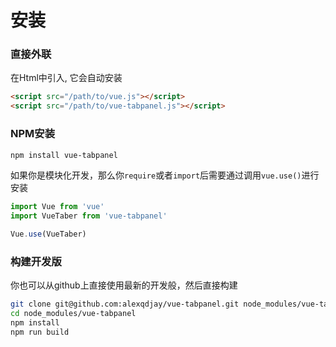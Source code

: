 # 安装

### 直接外联

在Html中引入, 它会自动安装

``` html
<script src="/path/to/vue.js"></script>
<script src="/path/to/vue-tabpanel.js"></script>
``` 

### NPM安装

``` bash
npm install vue-tabpanel
```

如果你是模块化开发，那么你`require`或者`import`后需要通过调用`vue.use()`进行安装

``` js
import Vue from 'vue'
import VueTaber from 'vue-tabpanel'

Vue.use(VueTaber)

```

### 构建开发版

你也可以从github上直接使用最新的开发般，然后直接构建

``` bash
git clone git@github.com:alexqdjay/vue-tabpanel.git node_modules/vue-tabpanel
cd node_modules/vue-tabpanel
npm install
npm run build
```
